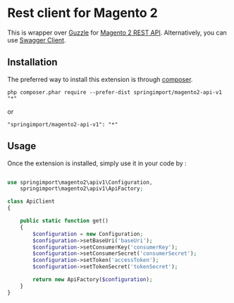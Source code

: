 Rest client for Magento 2
======================
This is wrapper over [Guzzle](https://github.com/guzzle/guzzle) for [Magento 2 REST API](http://devdocs.magento.com/guides/v2.0/rest/bk-rest.html).
Alternatively, you can use [Swagger Client](https://github.com/springimport/magento2-swagger-api).

Installation
------------
The preferred way to install this extension is through [composer](http://getcomposer.org/download/).
```
php composer.phar require --prefer-dist springimport/magento2-api-v1 "*"
```
or
```
"springimport/magento2-api-v1": "*"
```
Usage
-----

Once the extension is installed, simply use it in your code by  :

```php

use springimport\magento2\apiv1\Configuration,
    springimport\magento2\apiv1\ApiFactory;

class ApiClient
{

    public static function get()
    {
        $configuration = new Configuration;
        $configuration->setBaseUri('baseUri');
        $configuration->setConsumerKey('consumerKey');
        $configuration->setConsumerSecret('consumerSecret');
        $configuration->setToken('accessToken');
        $configuration->setTokenSecret('tokenSecret');

        return new ApiFactory($configuration);
    }
}
```
